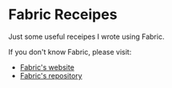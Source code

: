 Fabric Receipes
===============

Just some useful receipes I wrote using Fabric.

If you don't know Fabric, please visit:
- [Fabric's website](http://fabfile.org/)
- [Fabric's repository](https://github.com/fabric/fabric)
